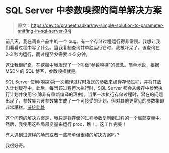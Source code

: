 # SQL Server 中参数嗅探的简单解决方案

> 原文：<https://dev.to/praneetnadkar/my-simple-solution-to-parameter-sniffing-in-sql-server-94j>

前几天，我在调查产品中的一个 bug。有一个存储过程运行得非常慢。我想让我们看看过程中写了什么。当我复制查询并单独运行它时，我被吓呆了。该查询在 2-3 秒内运行，而过程至少需要 4-5 分钟。

这让我很好奇，在挖掘中我发现了一个叫做“参数嗅探”的概念。简单地说，根据 MSDN 的 SQL 博客，参数嗅探就是:

SQL Server 使用(嗅探)第一次编译过程时发送的参数来编译存储过程，并将其放入计划缓存中。此后，每当该过程再次执行时，SQL Server 都会从缓存中检索执行计划并使用它(除非有重新编译的理由)。当第一次执行存储过程时，潜在的问题出现了，参数集为该参数集生成了一个可接受的计划，但对其他更常见的参数集却非常糟糕。[链接此处](https://blogs.msdn.microsoft.com/turgays/2013/09/10/parameter-sniffing-problem-and-possible-workarounds/)

这个问题的解决方案是，我只是将存储的过程参数复制到过程的一个局部变量中。然后，我使用这些局部变量来运行 proc，瞧！。这工作完美！

有人遇到过这样的场景或者一些简单但很棒的解决方案吗？

我很好奇。